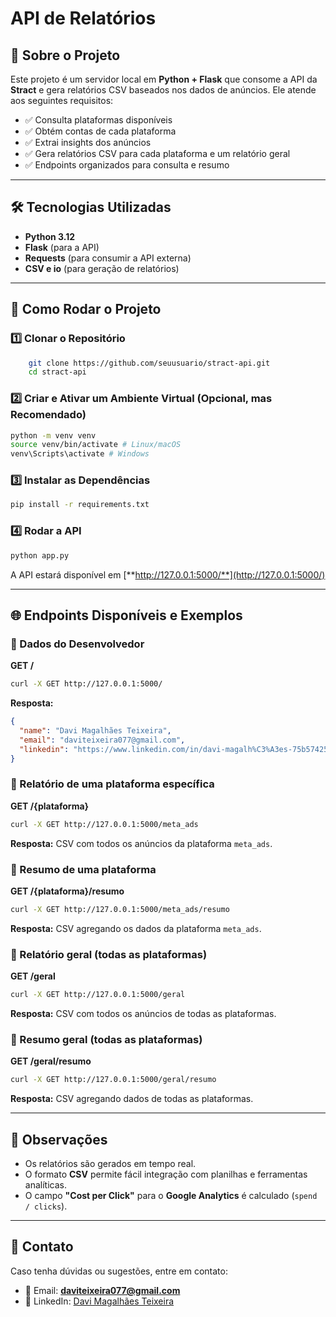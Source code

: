 # API de Relatórios 

## 📌 Sobre o Projeto

Este projeto é um servidor local em **Python + Flask** que consome a API da **Stract** e gera relatórios CSV baseados nos dados de anúncios. Ele atende aos seguintes requisitos:

- ✅ Consulta plataformas disponíveis
- ✅ Obtém contas de cada plataforma
- ✅ Extrai insights dos anúncios
- ✅ Gera relatórios CSV para cada plataforma e um relatório geral
- ✅ Endpoints organizados para consulta e resumo

---

## 🛠️ Tecnologias Utilizadas

- **Python 3.12**
- **Flask** (para a API)
- **Requests** (para consumir a API externa)
- **CSV e io** (para geração de relatórios)

---

## 🚀 Como Rodar o Projeto

### 1️⃣ Clonar o Repositório

```bash
    git clone https://github.com/seuusuario/stract-api.git
    cd stract-api
```

### 2️⃣ Criar e Ativar um Ambiente Virtual (Opcional, mas Recomendado)

```bash
python -m venv venv
source venv/bin/activate # Linux/macOS
venv\Scripts\activate # Windows
```

### 3️⃣ Instalar as Dependências

```bash
pip install -r requirements.txt
```

### 4️⃣ Rodar a API

```bash
python app.py
```

A API estará disponível em [**http://127.0.0.1:5000/**](http://127.0.0.1:5000/)

---

## 🌐 Endpoints Disponíveis e Exemplos

### 🔹 Dados do Desenvolvedor

**GET /**

```bash
curl -X GET http://127.0.0.1:5000/
```

**Resposta:**

```json
{
  "name": "Davi Magalhães Teixeira",
  "email": "daviteixeira077@gmail.com",
  "linkedin": "https://www.linkedin.com/in/davi-magalh%C3%A3es-75b574257/"
}
```

### 🔹 Relatório de uma plataforma específica

**GET /{plataforma}**

```bash
curl -X GET http://127.0.0.1:5000/meta_ads
```

**Resposta:** CSV com todos os anúncios da plataforma `meta_ads`.

### 🔹 Resumo de uma plataforma

**GET /{plataforma}/resumo**

```bash
curl -X GET http://127.0.0.1:5000/meta_ads/resumo
```

**Resposta:** CSV agregando os dados da plataforma `meta_ads`.

### 🔹 Relatório geral (todas as plataformas)

**GET /geral**

```bash
curl -X GET http://127.0.0.1:5000/geral
```

**Resposta:** CSV com todos os anúncios de todas as plataformas.

### 🔹 Resumo geral (todas as plataformas)

**GET /geral/resumo**

```bash
curl -X GET http://127.0.0.1:5000/geral/resumo
```

**Resposta:** CSV agregando dados de todas as plataformas.

---

## 📌 Observações

- Os relatórios são gerados em tempo real.
- O formato **CSV** permite fácil integração com planilhas e ferramentas analíticas.
- O campo **"Cost per Click"** para o **Google Analytics** é calculado (`spend / clicks`).

---

## 📩 Contato

Caso tenha dúvidas ou sugestões, entre em contato:

- 📧 Email: [**daviteixeira077@gmail.com**](mailto:daviteixeira077@gmail.com)
- 🔗 LinkedIn: [Davi Magalhães Teixeira](https://www.linkedin.com/in/davi-magalh%C3%A3es-75b574257/)
